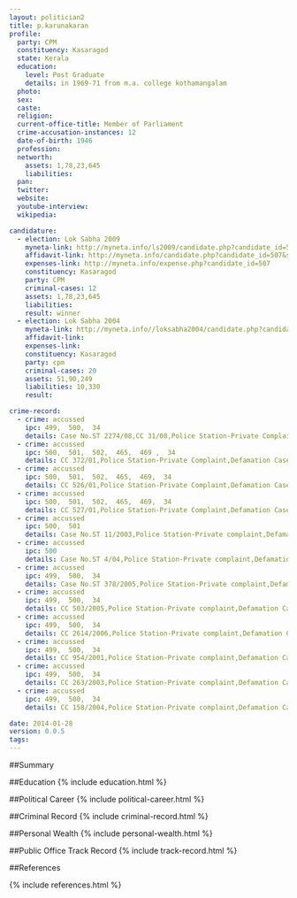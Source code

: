 ```yaml
---
layout: politician2
title: p.karunakaran
profile: 
  party: CPM
  constituency: Kasaragod
  state: Kerala
  education: 
    level: Post Graduate
    details: in 1969-71 from m.a. college kothamangalam
  photo: 
  sex: 
  caste: 
  religion: 
  current-office-title: Member of Parliament
  crime-accusation-instances: 12
  date-of-birth: 1946
  profession: 
  networth: 
    assets: 1,78,23,645
    liabilities: 
  pan: 
  twitter: 
  website: 
  youtube-interview: 
  wikipedia: 

candidature: 
  - election: Lok Sabha 2009
    myneta-link: http://myneta.info/ls2009/candidate.php?candidate_id=507
    affidavit-link: http://myneta.info/candidate.php?candidate_id=507&scan=original
    expenses-link: http://myneta.info/expense.php?candidate_id=507
    constituency: Kasaragod 
    party: CPM
    criminal-cases: 12
    assets: 1,78,23,645
    liabilities: 
    result: winner 
  - election: Lok Sabha 2004
    myneta-link: http://myneta.info//loksabha2004/candidate.php?candidate_id=1886
    affidavit-link: 
    expenses-link: 
    constituency: Kasaragod 
    party: cpm
    criminal-cases: 20
    assets: 51,90,249
    liabilities: 10,330
    result:  

crime-record: 
  - crime: accussed
    ipc: 499,  500,  34
    details: Case No.ST 2274/08,CC 31/08,Police Station-Private Complaint,State-Kerala,JFCM(I)Court Aluva 
  - crime: accussed
    ipc: 500,  501,  502,  465,  469 ,  34
    details: CC 372/01,Police Station-Private Complaint,Defamation Case,JFCM(II)Court Ernakulam,Date-5/3/01,Stayed by High Court of Kerala as per order in Crl MC 2385/2001 
  - crime: accussed
    ipc: 500,  501,  502,  465,  469,  34
    details: CC 526/01,Police Station-Private Complaint,Defamation Case,JFCM(II)Court Ernakulam,Date-13/7/01,Stayed by High Court of Kerala as per order in Crl MC 3461/01 
  - crime: accussed
    ipc: 500,  501,  502,  465,  469,  34
    details: CC 527/01,Police Station-Private Complaint,Defamation Case,JFCM Court Ernakulam,Date-17/3/01,Stayed by High Court as per order in Crl MC 3462/01 
  - crime: accussed
    ipc: 500,  501
    details: Case No.ST 11/2003,Police Station-Private complaint,Defamation Case,CJM Court Alappuzha,Date-5/3/04 
  - crime: accussed
    ipc: 500
    details: Case No.ST 4/04,Police Station-Private complaint,Defamation Case,CJM Court Alappuzha,Date-6/5/04 
  - crime: accussed
    ipc: 499,  500,  34
    details: Case No.ST 378/2005,Police Station-Private complaint,Defamation Case,JFCM Court Cherthala 
  - crime: accussed
    ipc: 499,  500,  34
    details: CC 503/2005,Police Station-Private complaint,Defamation Case,JFCM(III) Court Thiruvanantpuram,Stayed by High Court of Kerala 
  - crime: accussed
    ipc: 499,  500,  34
    details: CC 2614/2006,Police Station-Private complaint,Defamation Case,JFCM(I) Court Palakkad 
  - crime: accussed
    ipc: 499,  500,  34
    details: CC 954/2001,Police Station-Private complaint,Defamation Case,JFCM(I) Court Thrissur 
  - crime: accussed
    ipc: 499,  500,  34
    details: CC 263/2003,Police Station-Private complaint,Defamation Case,CJM Court Thrissur,Date-20/8/03 
  - crime: accussed
    ipc: 499,  500,  34
    details: CC 158/2004,Police Station-Private complaint,Defamation Case,JFCM Court Mattannur,Date-4/1/04 

date: 2014-01-28
version: 0.0.5
tags: 
---
```

##Summary


##Education
{% include education.html %}


##Political Career
{% include political-career.html %}


##Criminal Record
{% include criminal-record.html %}


##Personal Wealth
{% include personal-wealth.html %}


##Public Office Track Record
{% include track-record.html %}


##References


{% include references.html %}